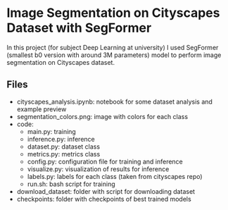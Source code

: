 # Image Segmentation on Cityscapes Dataset with SegFormer

In this project (for subject Deep Learning at university) I used SegFormer (smallest b0 version with around 3M parameters) model to perform image segmentation on Cityscapes dataset. 

## Files

- cityscapes_analysis.ipynb: notebook for some dataset analysis and example preview
- segmentation_colors.png: image with colors for each class
- code:
    - main.py: training 
    - inference.py: inference
    - dataset.py: dataset class
    - metrics.py: metrics class
    - config.py: configuration file for training and inference
    - visualize.py: visualization of results for inference
    - labels.py: labels for each class (taken from cityscapes repo)
    - run.sh: bash script for training
- download_dataset: folder with script for downloading dataset
- checkpoints: folder with checkpoints of best trained models